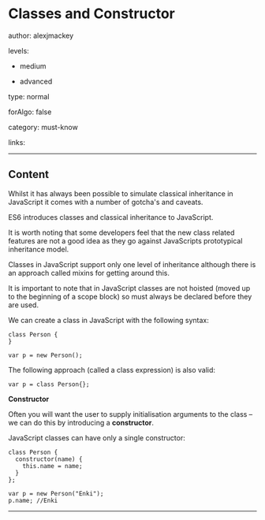 # Classes and Constructor
author: alexjmackey

levels:

  - medium

  - advanced

type: normal

forAlgo: false

category: must-know

links:

---
## Content

Whilst it has always been possible to simulate classical inheritance in JavaScript it comes with a number of gotcha's and caveats. 

ES6 introduces classes and classical inheritance to JavaScript. 

It is worth noting that some developers feel that the new class related features are not a good idea as they go against JavaScripts prototypical inheritance model.

Classes in JavaScript support only one level of inheritance although there is an approach called mixins for getting around this. 

It is important to note that in JavaScript classes are not hoisted (moved up to the beginning of a scope block) so must always be declared before they are used.

We can create a class in JavaScript with the following syntax:

```
class Person {
}

var p = new Person();
```

The following approach (called a class expression) is also valid:

```
var p = class Person{};
```

**Constructor**

Often you will want the user to supply initialisation arguments to the class – we can do this by introducing a **constructor**. 

JavaScript classes can have only a single constructor:

```
class Person {
  constructor(name) {
    this.name = name;
  }
};

var p = new Person("Enki");
p.name; //Enki
```

---